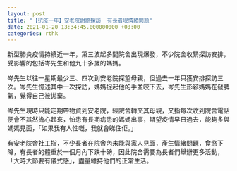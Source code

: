 ```yaml
---
layout: post
title: "【抗疫一年】安老院謝絕探訪  有長者現情緒問題"
date: 2021-01-20 13:34:45.000000000 +08:00
categories: rthk
---
```


新型肺炎疫情持續近一年，第三波起多間院舍出現爆發，不少院舍收緊探訪安排，受影響的包括岑先生和他九十多歲的媽媽。

岑先生以往一星期最少三、四次到安老院探望母親，但過去一年只獲安排探訪三次。岑先生憶述其中一次探訪，媽媽捉起他的手並咬下去，岑先生形容媽媽在發脾氣，覺得自己被拋棄。

岑先生現時只能定期帶物資到安老院，經院舍轉交其母親，又指每次收到院舍電話便會不其然擔心起來，怕患有長期病患的媽媽出事，期望疫情早日過去，能夠多與媽媽見面，「如果我有人性嘅，我就會睇住佢。」

有安老院舍社工指，不少長者在院舍內未能與家人見面，產生情緒問題，食慾下降，有長者的體重於一個月內下跌十磅，因此院舍需要為長者們舉辦更多活動，「大時大節要有儀式感」，盡量維持他們的正常生活。
